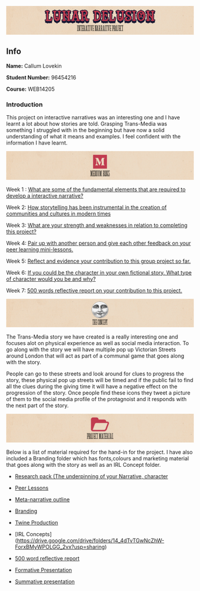 ![title](https://raw.githubusercontent.com/CallumLovekin28/TM-Summative/master/Images/Title.png)
## Info

**Name:** Callum Lovekin

**Student Number:** 96454216

**Course:** WEB14205

### Introduction

This project on interactive narratives was an interesting one and I have learnt a lot about how stories are told. Grasping Trans-Media was something I struggled with in the beginning but have now a solid understanding of what it means and examples. I feel confident with the information I have learnt.

![blogs](https://raw.githubusercontent.com/CallumLovekin28/TM-Summative/master/Images/Blog.png)

Week 1 : [What are some of the fundamental elements that are required to develop a interactive narrative?]() 

Week 2: [How storytelling has been instrumental in the creation of communities and cultures in modern times]() 

Week 3: [What are your strength and weaknesses in relation to completing this project?]() 

Week 4: [Pair up with another person and give each other feedback on your peer learning mini-lessons.]() 

Week 5: [Reflect and evidence your contribution to this group project so far.]()

Week 6: [If you could be the character in your own fictional story. What type of character would you be and why?]() 

Week 7: [500 words reflective report on your contribution to this project.]() 


![Concept](https://raw.githubusercontent.com/CallumLovekin28/TM-Summative/master/Images/Concept.png)

The Trans-Media story we have created is a really interesting one and focuses alot on physical experience as well as social media interaction. To go along with the story we will have multiple pop up Victorian Streets around London that will act as part of a communal game that goes along with the story. 

People can go to these streets and look around for clues to progress the story, these physical pop up streets will be timed and if the public fail to find all the clues during the giving time it will have a negative effect on the progression of the story. Once people find these icons they tweet a picture of them to the social media profile of the protagnoist and it responds with the next part of the story.

![Material](https://raw.githubusercontent.com/CallumLovekin28/TM-Summative/master/Images/Material.png)

Below is a list of material required for the hand-in for the project. I have also included a Branding folder which has fonts,colours and marketing material that goes along with the story as well as an IRL Concept folder.

- [Research pack (The underpinning of your Narrative, character](https://docs.google.com/document/d/1ZzpOAogtA2OiX-jvpGDOexpM2HZ3hbBRjK6F4RL6mSU/edit?usp=sharing)

- [Peer Lessons](https://drive.google.com/drive/folders/1m726hTi9d47nbCWN5lZxXsrGB_znrmrz?usp=sharing)

- [Meta-narrative outline](https://docs.google.com/document/d/16KBjz8Gv0RbDfv04seh4NkCbY8lHUhUjjN-ayZhn7Zw/edit?usp=sharing)

- [Branding](https://drive.google.com/drive/folders/1Ps1x1_uA93FpZcYBRahK4A6I24RAdu3d?usp=sharing)

- [Twine Production]()

- [IRL Concepts] (https://drive.google.com/drive/folders/14_4dTvTGwNcZhW-ForxBMyWPOLGG_2vx?usp=sharing)

- [500 word reflective report]()

- [Formative Presentation](https://drive.google.com/file/d/1w4gcM-3ps7OzZn6ZouOo0hQ5t6Gdfs8e/view?usp=sharing)

- [Summative presentation]()

